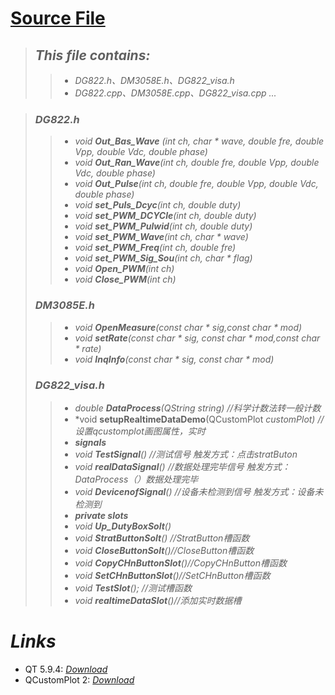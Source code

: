 # <a href='#jump'>Source File</a>  
> ## *This file contains:*  
  >> * *DG822.h、DM3058E.h、DG822_visa.h*  
  >> * *DG822.cpp、DM3058E.cpp、DG822_visa.cpp ...*  
   
> ### *DG822.h*   
 >> *  *void **Out\_Bas\_Wave** (int ch, char * wave, double fre, double Vpp, double Vdc, double phase)*     
 >> *  *void **Out\_Ran\_Wave**(int ch, double fre, double Vpp, double Vdc, double phase)*   
 >> * *void **Out\_Pulse**(int ch, double fre, double Vpp, double Vdc, double phase)*    
 >> * *void **set\_Puls_Dcyc**(int ch, double duty)*    
 >> * *void **set\_PWM\_DCYCle**(int ch, double duty)*  
 >> * *void **set\_PWM\_Pulwid**(int ch, double duty)*  
 >> * *void **set\_PWM\_Wave**(int ch, char * wave)*  
 >> * *void **set\_PWM\_Freq**(int ch, double fre)*    
 >> *	*void **set\_PWM\_Sig\_Sou**(int ch, char * flag)*  
 >> *	*void **Open\_PWM**(int ch)*  
 >> *	*void **Close\_PWM**(int ch)*  
> ### *DM3085E.h*
 >> * *void **OpenMeasure**(const char * sig,const char * mod)*    	
 >> * *void **setRate**(const char * sig, const char * mod,const char * rate)*  
 >> * *void **InqInfo**(const char * sig, const char * mod)*  
> ### *DG822\_visa.h*  
 >> * *double **DataProcess**(QString string) //科学计数法转一般计数*  
 >> * *void **setupRealtimeDataDemo**(QCustomPlot *customPlot)	//设置qcustomplot画图属性，实时*    
 >> * ***signals***   
 >> * *void **TestSignal**()	//测试信号  触发方式：点击stratButon*  
 >> * *void **realDataSignal**()	//数据处理完毕信号 触发方式：DataProcess（）数据处理完毕*  
 >> * *void **DevicenofSignal**() //设备未检测到信号 触发方式：设备未检测到*  
 >> * ***private slots***  
 >> * *void **Up\_DutyBoxSolt**()*   
 >> * *void **StratButtonSolt**() //StratButton槽函数*  
 >> * *void **CloseButtonSolt**()//CloseButton槽函数*   
 >> * *void **CopyCHnButtonSlot**()//CopyCHnButton槽函数*  
 >> * *void **SetCHnButtonSlot**()//SetCHnButton槽函数*  
 >> * *void **TestSlot**();		//测试槽函数*  
 >> * *void **realtimeDataSlot**()//添加实时数据槽*   
 
# <a name='jump'> *Links*</a>  
* QT 5.9.4:  *[Download](http://download.qt.io/archive/qt/5.9/5.9.4/)*
* QCustomPlot 2:  *[Download](https://www.qcustomplot.com/index.php/download)*
